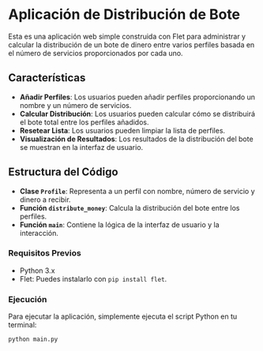 # Aplicación de Distribución de Bote

Esta es una aplicación web simple construida con Flet para administrar y calcular la distribución de un bote de dinero entre varios perfiles basada en el número de servicios proporcionados por cada uno.

## Características

- **Añadir Perfiles**: Los usuarios pueden añadir perfiles proporcionando un nombre y un número de servicios.
- **Calcular Distribución**: Los usuarios pueden calcular cómo se distribuirá el bote total entre los perfiles añadidos.
- **Resetear Lista**: Los usuarios pueden limpiar la lista de perfiles.
- **Visualización de Resultados**: Los resultados de la distribución del bote se muestran en la interfaz de usuario.

## Estructura del Código

- **Clase `Profile`**: Representa a un perfil con nombre, número de servicio y dinero a recibir.
- **Función `distribute_money`**: Calcula la distribución del bote entre los perfiles.
- **Función `main`**: Contiene la lógica de la interfaz de usuario y la interacción.

### Requisitos Previos

- Python 3.x
- Flet: Puedes instalarlo con `pip install flet`.

### Ejecución

Para ejecutar la aplicación, simplemente ejecuta el script Python en tu terminal:

```bash
python main.py

